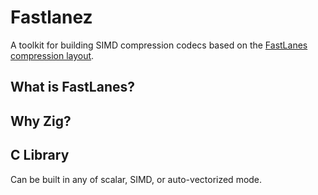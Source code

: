 # Fastlanez

A toolkit for building SIMD compression codecs based on the [FastLanes compression layout](https://www.vldb.org/pvldb/vol16/p2132-afroozeh.pdf).

## What is FastLanes?

## Why Zig?

## C Library

Can be built in any of scalar, SIMD, or auto-vectorized mode.